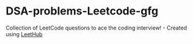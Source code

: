 # DSA-problems-Leetcode-gfg
Collection of LeetCode questions to ace the coding interview! - Created using [LeetHub](https://github.com/QasimWani/LeetHub)
